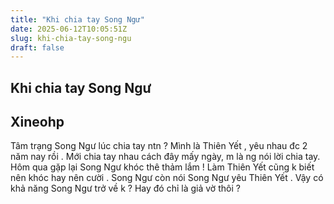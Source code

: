 ```yaml
---
title: "Khi chia tay Song Ngư"
date: 2025-06-12T10:05:51Z
slug: khi-chia-tay-song-ngu
draft: false
---
```


## Khi chia tay Song Ngư

## Xineohp

Tâm trạng Song Ngư lúc chia tay ntn ? 
Mình là Thiên Yết , yêu nhau đc 2 năm nay rồi . Mới chia tay nhau cách đây mấy ngày, m là ng nói lời chia tay. 
Hôm qua gặp lại Song Ngư khóc thê thảm lắm ! Làm Thiên Yết cũng k biết nên khóc hay nên cười  . Song Ngư còn nói Song Ngư yêu Thiên Yết . Vậy có khả năng Song Ngư trở về k ? Hay đó chỉ là giả vờ thôi ?